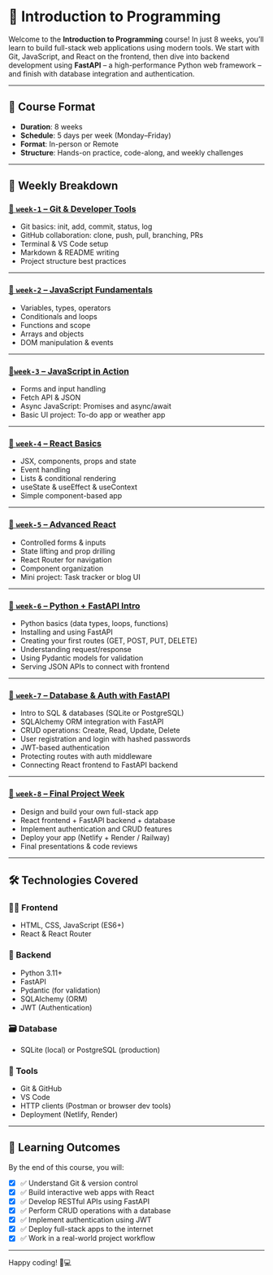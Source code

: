 # 🧠 Introduction to Programming

Welcome to the **Introduction to Programming** course! In just 8 weeks, you’ll learn to build full-stack web applications using modern tools. We start with Git, JavaScript, and React on the frontend, then dive into backend development using **FastAPI** – a high-performance Python web framework – and finish with database integration and authentication.

---

## 📅 Course Format

- **Duration**: 8 weeks
- **Schedule**: 5 days per week (Monday–Friday)
- **Format**: In-person or Remote
- **Structure**: Hands-on practice, code-along, and weekly challenges

---

## 🧭 Weekly Breakdown

### [📁 `week-1` – Git & Developer Tools](./week-01/)

- Git basics: init, add, commit, status, log
- GitHub collaboration: clone, push, pull, branching, PRs
- Terminal & VS Code setup
- Markdown & README writing
- Project structure best practices

---

### [📁 `week-2` – JavaScript Fundamentals](./week-02/)

- Variables, types, operators
- Conditionals and loops
- Functions and scope
- Arrays and objects
- DOM manipulation & events

---

### [📁`week-3` – JavaScript in Action](./week-03/)

- Forms and input handling
- Fetch API & JSON
- Async JavaScript: Promises and async/await
- Basic UI project: To-do app or weather app

---

### [📁 `week-4` – React Basics](./week-04/)

- JSX, components, props and state
- Event handling
- Lists & conditional rendering
- useState & useEffect & useContext
- Simple component-based app

---

### [📁 `week-5` – Advanced React](./week-05/)

- Controlled forms & inputs
- State lifting and prop drilling
- React Router for navigation
- Component organization
- Mini project: Task tracker or blog UI

---

### [📁 `week-6` – Python + FastAPI Intro](./week-06/)

- Python basics (data types, loops, functions)
- Installing and using FastAPI
- Creating your first routes (GET, POST, PUT, DELETE)
- Understanding request/response
- Using Pydantic models for validation
- Serving JSON APIs to connect with frontend

---

### [📁 `week-7` – Database & Auth with FastAPI](./week-07/)

- Intro to SQL & databases (SQLite or PostgreSQL)
- SQLAlchemy ORM integration with FastAPI
- CRUD operations: Create, Read, Update, Delete
- User registration and login with hashed passwords
- JWT-based authentication
- Protecting routes with auth middleware
- Connecting React frontend to FastAPI backend

---

### [📁 `week-8` – Final Project Week](./week-08/)

- Design and build your own full-stack app
- React frontend + FastAPI backend + database
- Implement authentication and CRUD features
- Deploy your app (Netlify + Render / Railway)
- Final presentations & code reviews

---

## 🛠 Technologies Covered

### 🧑‍💻 Frontend

- HTML, CSS, JavaScript (ES6+)
- React & React Router

### 🐍 Backend

- Python 3.11+
- FastAPI
- Pydantic (for validation)
- SQLAlchemy (ORM)
- JWT (Authentication)

### 🗃 Database

- SQLite (local) or PostgreSQL (production)

### 🔧 Tools

- Git & GitHub
- VS Code
- HTTP clients (Postman or browser dev tools)
- Deployment (Netlify, Render)

---

## 🚀 Learning Outcomes

By the end of this course, you will:

- [x] ✅ Understand Git & version control
- [x] ✅ Build interactive web apps with React
- [x] ✅ Develop RESTful APIs using FastAPI
- [x] ✅ Perform CRUD operations with a database
- [x] ✅ Implement authentication using JWT
- [x] ✅ Deploy full-stack apps to the internet
- [x] ✅ Work in a real-world project workflow

---

Happy coding! 🚀💻

